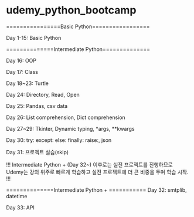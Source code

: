 # udemy_python_bootcamp
================Basic Python=================

Day 1-15: Basic Python



==============Intermediate Python==============

Day 16: OOP

Day 17: Class

Day 18~23: Turtle
  
Day 24: Directory, Read, Open
  
Day 25: Pandas, csv data

Day 26: List comprehension, Dict comprehension

Day 27~29: Tkinter, Dynamic typing, *args, **kwargs

Day 30: try: except: else: finally: raise:, json

Day 31: 프로젝트 실습(skip)


!!! Intermediate Python + (Day 32~) 이후로는 실전 프로젝트를 진행하므로 Udemy는 강의 위주로 빠르게 학습하고 실전 프로젝트에 더 큰 비중을 두며 학습 시작. !!!

==============Intermediate Python + ===========
Day 32: smtplib, datetime

Day 33: API

